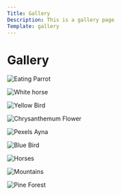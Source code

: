 ```yaml
---
Title: Gallery
Description: This is a gallery page
Template: gallery
---
```

Gallery
==========================

![Eating Parrot](%base_url%/image/imgallery/parrot-eating.png "Parrot Eating")

![White horse](%base_url%/image/imgallery/horse.jpg "White horse")

![Yellow Bird](%base_url%/image/imgallery/yellow-bird.jpg "Yellow bird")

![Chrysanthemum Flower](%base_url%/image/imgallery/chrysanthemum.jpg "Chrysanthemum Flower")

![Pexels Ayna](%base_url%/image/imgallery/pexels-ayna.jpg "Pexels Ayna")

![Blue Bird](%base_url%/image/imgallery/blue-bird.jpg "Blue Bird")

![Horses](%base_url%/image/imgallery/horses.jpg "Horses")

![Mountains](%base_url%/image/imgallery/mountains.jpg "Mountains")

![Pine Forest](%base_url%/image/imgallery/pine-forest.jpg "Pine forest")
